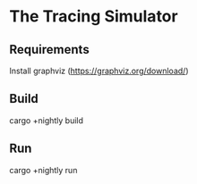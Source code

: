 # The Tracing Simulator

## Requirements
Install graphviz (https://graphviz.org/download/)

## Build
cargo +nightly build

## Run
cargo +nightly run



